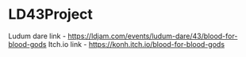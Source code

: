 # LD43Project

Ludum dare link - https://ldjam.com/events/ludum-dare/43/blood-for-blood-gods
Itch.io link - https://konh.itch.io/blood-for-blood-gods
